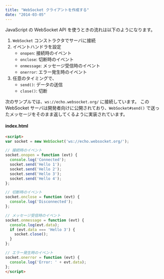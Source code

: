 ```yaml
---
title: "WebSocket クライアントを作成する"
date: "2014-03-05"
---
```


JavaScript の WebSocket API を使うときの流れは以下のようになります。

1. `WebSocket` コンストラクタでサーバに接続
2. イベントハンドラを設定
   - `onopen`: 接続時のイベント
   - `onclose`: 切断時のイベント
   - `onmessage`: メッセージ受信時のイベント
   - `onerror`: エラー発生時のイベント
3. 任意のタイミングで、
   - `send()`: データの送信
   - `close()`: 切断

次のサンプルでは、`ws://echo.websocket.org/` に接続しています。
この WebSocket サーバは開発者向けに公開されており、`WebSocket#send()` で送ったメッセージをそのまま返してくるように実装されています。

#### index.html

```html
<script>
var socket = new WebSocket('ws://echo.websocket.org/');

// 接続時のイベント
socket.onopen = function (evt) {
  console.log('Connected');
  socket.send('Hello 1');
  socket.send('Hello 2');
  socket.send('Hello 3');
  socket.send('Hello 4');
};

// 切断時のイベント
socket.onclose = function (evt) {
  console.log('Disconnected');
};

// メッセージ受信時のイベント
socket.onmessage = function (evt) {
  console.log(evt.data);
  if (evt.data === 'Hello 3') {
    socket.close();
  }
};

// エラー発生時のイベント
socket.onerror = function (evt) {
  console.log('Error: ' + evt.data);
};
</script>
```

